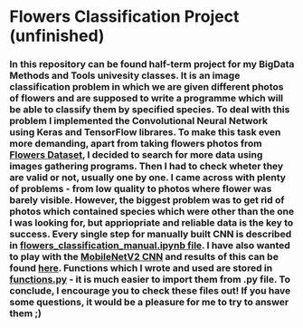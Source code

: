 # Flowers Classification Project (unfinished)
### In this repository can be found half-term project for my BigData Methods and Tools univesity classes. It is an image classification problem in which we are given different photos of flowers and are supposed to write a programme which will be able to classify them by specified species. To deal with this problem I implemented the Convolutional Neural Network using Keras and TensorFlow librares. To make this task even more demanding, apart from taking flowers photos from [Flowers Dataset](https://www.kaggle.com/datasets/l3llff/flowers), I decided to search for more data using images gathering programs. Then I had to check wheter they are valid or not, usually one by one. I came across with plenty of problems - from low quality to photos where flower was barely visible. However, the biggest problem was to get rid of photos which contained species which were other than the one I was looking for, but appriopriate and reliable data is the key to success. Every single step for manually built CNN is described in [flowers_classification_manual.ipynb file](https://github.com/MatPatCarry/Flowers_Classification_Project/blob/main/flowers_classification_Manual.ipynb). I have also wanted to play with the [MobileNetV2 CNN](https://keras.io/api/applications/mobilenet/#mobilenetv2-function) and results of this can be found [here](https://github.com/MatPatCarry/Flowers_Classification_Project/blob/main/flowers_classification_MobileNetV2.ipynb). Functions which I wrote and used are stored in [functions.py](https://github.com/MatPatCarry/Flowers_Classification_Project/blob/main/functions_to_use.py) - it is much easier to import them from .py file. To conclude, I encourage you to check these files out! If you have some questions, it would be a pleasure for me to try to answer them ;)

